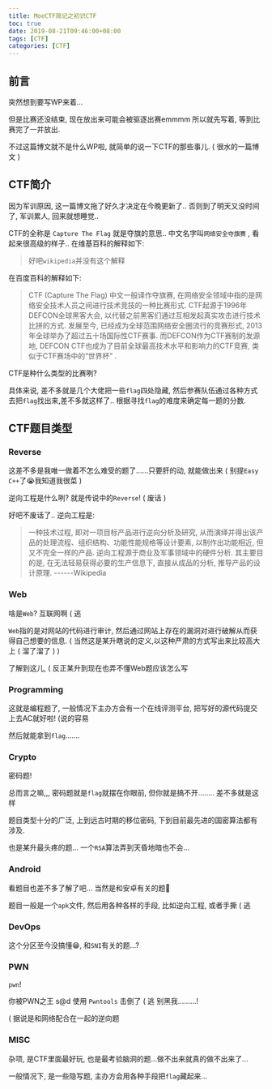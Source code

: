 ```yaml
---
title: MoeCTF简记之初识CTF
toc: true
date: 2019-08-21T09:46:00+08:00
tags: [CTF]
categories: [CTF]
---
```


## 前言

突然想到要写WP来着...

但是比赛还没结束, 现在放出来可能会被驱逐出赛emmmm 所以就先写着, 等到比赛完了一并放出.

不过这篇博文就不是什么WP啦, 就简单的说一下CTF的那些事儿. ( 很水的一篇博文 )

<!--more-->

## CTF简介

因为军训原因, 这一篇博文拖了好久才决定在今晚更新了.. 否则到了明天又没时间了, 军训累人, 回来就想睡觉..

CTF的全称是 `Capture The Flag` 就是夺旗的意思.. 中文名字叫`网络安全夺旗赛` , 看起来很高级的样子.. 在维基百科的解释如下:

>好吧`wikipedia`并没有这个解释

在百度百科的解释如下:

> CTF (Capture The Flag) 中文一般译作夺旗赛, 在网络安全领域中指的是网络安全技术人员之间进行技术竞技的一种比赛形式. CTF起源于1996年DEFCON全球黑客大会, 以代替之前黑客们通过互相发起真实攻击进行技术比拼的方式. 发展至今, 已经成为全球范围网络安全圈流行的竞赛形式, 2013年全球举办了超过五十场国际性CTF赛事. 而DEFCON作为CTF赛制的发源地, DEFCON CTF也成为了目前全球最高技术水平和影响力的CTF竞赛, 类似于CTF赛场中的“世界杯” .

CTF是种什么类型的比赛咧?

具体来说, 差不多就是几个大佬把一些`flag`四处隐藏, 然后参赛队伍通过各种方式去把`flag`找出来,差不多就这样了.. 根据寻找`flag`的难度来确定每一题的分数.

## CTF题目类型

### Reverse

这差不多是我唯一做着不怎么难受的题了......只要肝的动, 就能做出来 ( 别提`Easy C++`了😭我知道我很菜 )

逆向工程是什么咧? 就是传说中的`Reverse`! ( 废话 )

好吧不废话了.. 逆向工程是:

> 一种技术过程, 即对一项目标产品进行逆向分析及研究, 从而演绎并得出该产品的处理流程、组织结构、功能性能规格等设计要素, 以制作出功能相近, 但又不完全一样的产品. 逆向工程源于商业及军事领域中的硬件分析. 其主要目的是, 在无法轻易获得必要的生产信息下, 直接从成品的分析, 推导产品的设计原理.               ------Wikipedia

### Web

啥是`Web`? 互联网啊 ( 逃

`Web`指的是对网站的代码进行审计, 然后通过网站上存在的漏洞对进行破解从而获得自己想要的信息. ( 当然这是某升瞎说的定义,以这种严肃的方式写出来比较高大上 ( 溜了溜了 ) )

了解到这儿, ( 反正某升到现在也弄不懂Web题应该怎么写

### Programming

这就是编程题了, 一般情况下主办方会有一个在线评测平台, 把写好的源代码提交上去AC就好啦! (说的容易

然后就能拿到`flag`…....

### Crypto

密码题!

总而言之嘛,,, 密码题就是`flag`就摆在你眼前, 但你就是搞不开........ 差不多就是这样

题目类型十分的广泛, 上到远古时期的移位密码, 下到目前最先进的国密算法都有涉及.

也是某升最头疼的题... 一个`RSA`算法弄到天昏地暗也不会...

### Android

看题目也差不多了解了吧... 当然是和安卓有关的题🤪

题目一般是一个`apk`文件, 然后用各种各样的手段, 比如逆向工程, 或者手撕 ( 逃

### DevOps

这个分区至今没搞懂😁, 和`SNI`有关的题...?

### PWN

`pwn`!

你被PWN之王 s@d 使用 `Pwntools` 击倒了 ( 逃 别黑我.........!

( 据说是和网络配合在一起的逆向题

### MISC

杂项, 是CTF里面最好玩, 也是最考验脑洞的题...做不出来就真的做不出来了...

一般情况下, 是一些隐写题, 主办方会用各种手段把`flag`藏起来...
